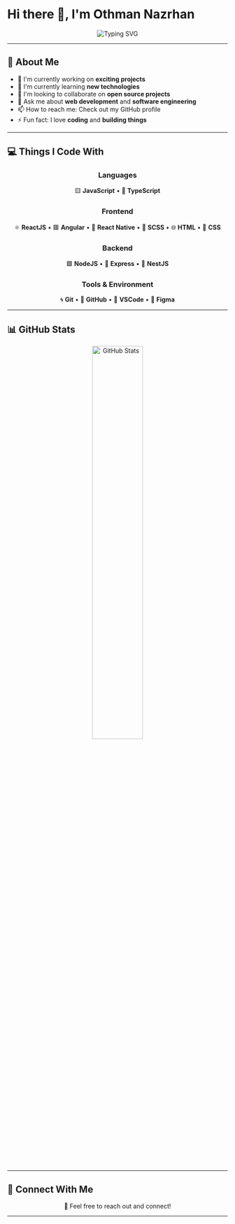 # Hi there 👋, I'm Othman Nazrhan

<div align="center">
  <img src="https://readme-typing-svg.herokuapp.com?font=Fira+Code&weight=600&size=28&duration=3000&pause=1000&color=3B82F6&center=true&vCenter=true&width=600&lines=Full+Stack+Developer;Creative+Problem+Solver;Open+Source+Enthusiast" alt="Typing SVG" />
</div>

---

## 🚀 About Me

- 🔭 I'm currently working on **exciting projects**
- 🌱 I'm currently learning **new technologies**
- 👯 I'm looking to collaborate on **open source projects**
- 💬 Ask me about **web development** and **software engineering**
- 📫 How to reach me: Check out my GitHub profile
- ⚡ Fun fact: I love **coding** and **building things**

---

## 💻 Things I Code With

<div align="center">

### Languages
🟨 **JavaScript** • 🔵 **TypeScript**

### Frontend
⚛️ **ReactJS** • 🟥 **Angular** • 📱 **React Native** • 🎨 **SCSS** • 🌐 **HTML** • 🎨 **CSS**

### Backend
🟩 **NodeJS** • 🚂 **Express** • 🦄 **NestJS**

### Tools & Environment
🌀 **Git** • 🐙 **GitHub** • 📝 **VSCode** • 🎨 **Figma**

</div>

---

## 📊 GitHub Stats

<div align="center">
  <img src="https://github-readme-stats.vercel.app/api?username=Othman-Nazrhan&show_icons=true&theme=radical&hide_border=true&bg_color=0D1117&title_color=3B82F6&icon_color=3B82F6&text_color=FFFFFF" alt="GitHub Stats" width="48%" />
</div>

---

## 🤝 Connect With Me

<div align="center">
  💼 Feel free to reach out and connect!
</div>

---
